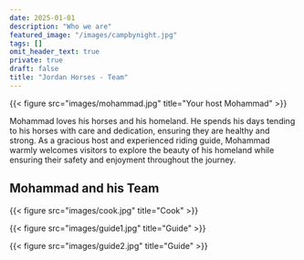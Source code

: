 ```yaml
---
date: 2025-01-01
description: "Who we are"
featured_image: "/images/campbynight.jpg"
tags: []
omit_header_text: true
private: true
draft: false
title: "Jordan Horses - Team"
---
```





{{< figure src="images/mohammad.jpg" title="Your host Mohammad" >}}


Mohammad loves his horses and his homeland. He spends his days tending to his horses with care and dedication, ensuring they are healthy and strong. As a gracious host and experienced riding guide, Mohammad warmly welcomes visitors to explore the beauty of his homeland while ensuring their safety and enjoyment throughout the journey.

## Mohammad and his Team


{{< figure src="images/cook.jpg" title="Cook" >}}

{{< figure src="images/guide1.jpg" title="Guide" >}}

{{< figure src="images/guide2.jpg" title="Guide" >}}
